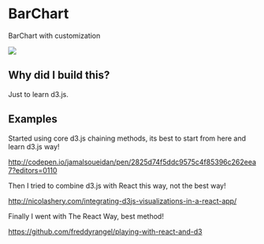 # BarChart

BarChart with customization

![](https://github.com/jamalsoueidan/react-application-library/blob/master/src/components/barchart/screenshot.png?raw=true)

## Why did I build this?

Just to learn d3.js.

## Examples

Started using core d3.js chaining methods, its best to start from here and learn d3.js way!

http://codepen.io/jamalsoueidan/pen/2825d74f5ddc9575c4f85396c262eea7?editors=0110

Then I tried to combine d3.js with React this way, not the best way!

http://nicolashery.com/integrating-d3js-visualizations-in-a-react-app/

Finally I went with The React Way, best method!

https://github.com/freddyrangel/playing-with-react-and-d3
